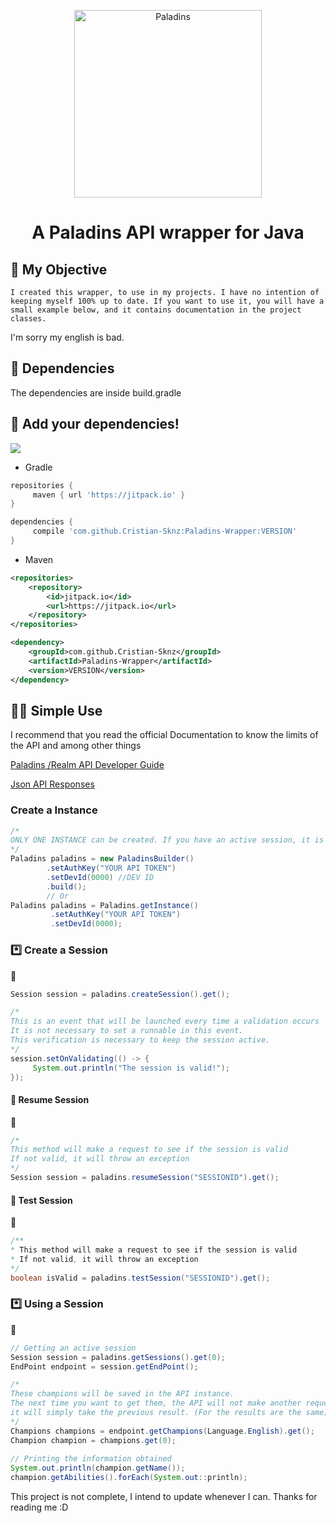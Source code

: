 <p align= "center">
<img src="https://web2.hirez.com/paladins/assets/paladins-logo.png" alt="Paladins" width="300"/>	
<h1 align= "center"> A Paladins API wrapper for Java</h1>
</p>


## :paperclip: My Objective
`I created this wrapper, to use in my projects. I have no intention of keeping myself 100% up to date.
If you want to use it, you will have a small example below, and it contains documentation in the project classes.`

I'm sorry my english is bad.

## :dvd: Dependencies
The dependencies are inside build.gradle

## :newspaper: Add your dependencies!
[![](https://jitpack.io/v/Cristian-Sknz/Paladins-Wrapper.svg)](https://jitpack.io/#Cristian-Sknz/Paladins-Wrapper)

* Gradle
```groovy
repositories {
     maven { url 'https://jitpack.io' }
}

dependencies {
     compile 'com.github.Cristian-Sknz:Paladins-Wrapper:VERSION'
}
```
* Maven
```xml
<repositories>
	<repository>
	    <id>jitpack.io</id>
	    <url>https://jitpack.io</url>
	</repository>
</repositories>

<dependency>
    <groupId>com.github.Cristian-Sknz</groupId>
    <artifactId>Paladins-Wrapper</artifactId>
    <version>VERSION</version>
</dependency>
```
## :man_teacher: Simple Use
I recommend that you read the official Documentation to know the limits of the API and among other things

[Paladins /Realm API Developer Guide](https://docs.google.com/document/d/1OFS-3ocSx-1Rvg4afAnEHlT3917MAK_6eJTR6rzr-BM/view#)

[Json API Responses](https://github.com/luissilva1044894/hirez-api-docs/tree/master/api)

### Create a Instance

```java
/*
ONLY ONE INSTANCE can be created. If you have an active session, it is not possible to change AuthKey and DevId 
*/
Paladins paladins = new PaladinsBuilder()
        .setAuthKey("YOUR API TOKEN")
        .setDevId(0000) //DEV ID
        .build();
        // Or
Paladins paladins = Paladins.getInstance()
         .setAuthKey("YOUR API TOKEN")
         .setDevId(0000);
```

### :asterisk: Create a Session
:page_facing_up:
```java
Session session = paladins.createSession().get();

/*
This is an event that will be launched every time a validation occurs
It is not necessary to set a runnable in this event.
This verification is necessary to keep the session active.
*/
session.setOnValidating(() -> {
     System.out.println("The session is valid!");
});
```

#### :link: Resume Session
:page_facing_up:
```java
/*
This method will make a request to see if the session is valid
If not valid, it will throw an exception
*/
Session session = paladins.resumeSession("SESSIONID").get();

```

#### :link: Test Session
:page_facing_up:
```java
/**
* This method will make a request to see if the session is valid
* If not valid, it will throw an exception
*/
boolean isValid = paladins.testSession("SESSIONID").get();

```

### :asterisk: Using a Session
:page_facing_up:
```java
// Getting an active session
Session session = paladins.getSessions().get(0);
EndPoint endpoint = session.getEndPoint();

/*
These champions will be saved in the API instance.
The next time you want to get them, the API will not make another request,
it will simply take the previous result. (For the results are the same)
*/
Champions champions = endpoint.getChampions(Language.English).get();
Champion champion = champions.get(0);
        
// Printing the information obtained
System.out.println(champion.getName());
champion.getAbilities().forEach(System.out::println);

```
This project is not complete, I intend to update whenever I can.
Thanks for reading me :D
